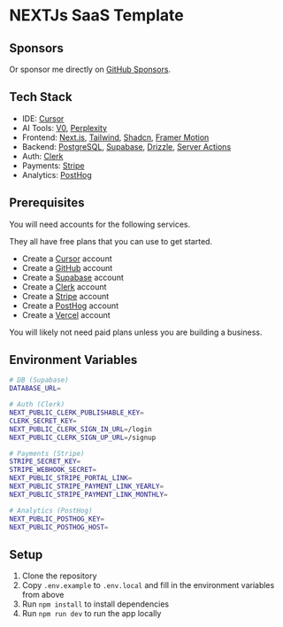 # NEXTJs SaaS Template

## Sponsors

Or sponsor me directly on [GitHub Sponsors](https://github.com/sponsors/prosamik).

## Tech Stack

- IDE: [Cursor](https://www.cursor.com/)
- AI Tools: [V0](https://v0.dev/), [Perplexity](https://www.perplexity.com/)
- Frontend: [Next.js](https://nextjs.org/docs), [Tailwind](https://tailwindcss.com/docs/guides/nextjs), [Shadcn](https://ui.shadcn.com/docs/installation), [Framer Motion](https://www.framer.com/motion/introduction/)
- Backend: [PostgreSQL](https://www.postgresql.org/about/), [Supabase](https://supabase.com/), [Drizzle](https://orm.drizzle.team/docs/get-started-postgresql), [Server Actions](https://nextjs.org/docs/app/building-your-application/data-fetching/server-actions-and-mutations)
- Auth: [Clerk](https://clerk.com/)
- Payments: [Stripe](https://stripe.com/)
- Analytics: [PostHog](https://posthog.com/)

## Prerequisites

You will need accounts for the following services.

They all have free plans that you can use to get started.

- Create a [Cursor](https://www.cursor.com/) account
- Create a [GitHub](https://github.com/) account
- Create a [Supabase](https://supabase.com/) account
- Create a [Clerk](https://clerk.com/) account
- Create a [Stripe](https://stripe.com/) account
- Create a [PostHog](https://posthog.com/) account
- Create a [Vercel](https://vercel.com/) account

You will likely not need paid plans unless you are building a business.

## Environment Variables

```bash
# DB (Supabase)
DATABASE_URL=

# Auth (Clerk)
NEXT_PUBLIC_CLERK_PUBLISHABLE_KEY=
CLERK_SECRET_KEY=
NEXT_PUBLIC_CLERK_SIGN_IN_URL=/login
NEXT_PUBLIC_CLERK_SIGN_UP_URL=/signup

# Payments (Stripe)
STRIPE_SECRET_KEY=
STRIPE_WEBHOOK_SECRET=
NEXT_PUBLIC_STRIPE_PORTAL_LINK=
NEXT_PUBLIC_STRIPE_PAYMENT_LINK_YEARLY=
NEXT_PUBLIC_STRIPE_PAYMENT_LINK_MONTHLY=

# Analytics (PostHog)
NEXT_PUBLIC_POSTHOG_KEY=
NEXT_PUBLIC_POSTHOG_HOST=
```

## Setup

1. Clone the repository
2. Copy `.env.example` to `.env.local` and fill in the environment variables from above
3. Run `npm install` to install dependencies
4. Run `npm run dev` to run the app locally
